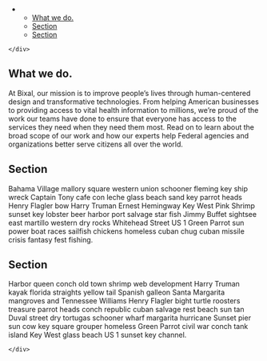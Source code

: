 <!DOCTYPE html>
<html>

<head>
  <meta charset="utf-8">
  <meta name="viewport" content="width=device-width, initial-scale=1.0">
  <title>Home</title>
  <link rel="stylesheet" href="https://stackedit.io/style.css" />
</head>

<body class="stackedit">
  <div class="stackedit__left">
    <div class="stackedit__toc">
      
<ul>
<li>
<ul>
<li><a href="#what-we-do.">What we do.</a></li>
<li><a href="#section">Section</a></li>
<li><a href="#section-1">Section</a></li>
</ul>
</li>
</ul>

    </div>
  </div>
  <div class="stackedit__right">
    <div class="stackedit__html">
      <h2 id="what-we-do.">What we do.</h2>
<p>At Bixal, our mission is to improve people’s lives through human-centered design and transformative technologies. From helping American businesses to providing access to vital health information to millions, we’re proud of the work our teams have done to ensure that everyone has access to the services they need when they need them most. Read on to learn about the broad scope of our work and how our experts help Federal agencies and organizations better serve citizens all over the world.</p>
<h2 id="section">Section</h2>
<p>Bahama Village mallory square western union schooner fleming key ship wreck Captain Tony cafe con leche glass beach sand key parrot heads Henry Flagler bow Harry Truman Ernest Hemingway Key West Pink Shrimp sunset key lobster beer harbor port salvage star fish Jimmy Buffet sightsee east martillo western dry rocks Whitehead Street US 1 Green Parrot sun power boat races sailfish chickens homeless cuban chug cuban missile crisis fantasy fest fishing.</p>
<h2 id="section-1">Section</h2>
<p>Harbor queen conch old town shrimp web development Harry Truman kayak florida straights yellow tail Spanish galleon Santa Margarita mangroves and Tennessee Williams Henry Flagler bight turtle roosters treasure parrot heads conch republic cuban salvage rest beach sun tan Duval street dry tortugas schooner wharf margarita hurricane Sunset pier sun cow key square grouper homeless Green Parrot civil war conch tank island Key West glass beach US 1 sunset key channel.</p>

    </div>
  </div>
</body>

</html>

